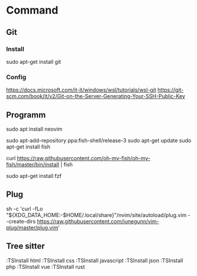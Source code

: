 # Command

## Git

### Install
sudo apt-get install git

### Config
https://docs.microsoft.com/it-it/windows/wsl/tutorials/wsl-git
https://git-scm.com/book/it/v2/Git-on-the-Server-Generating-Your-SSH-Public-Key

## Programm
sudo apt install neovim

sudo apt-add-repository ppa:fish-shell/release-3
sudo apt-get update
sudo apt-get install fish

curl https://raw.githubusercontent.com/oh-my-fish/oh-my-fish/master/bin/install | fish

sudo apt-get install fzf

## Plug
sh -c 'curl -fLo "${XDG_DATA_HOME:-$HOME/.local/share}"/nvim/site/autoload/plug.vim --create-dirs https://raw.githubusercontent.com/junegunn/vim-plug/master/plug.vim'

## Tree sitter
:TSInstall html
:TSInstall css
:TSInstall javascript
:TSInstall json 
:TSInstall php
:TSInstall vue
:TSInstall rust
